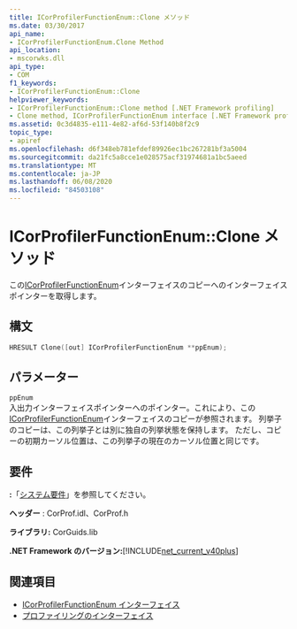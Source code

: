 ```yaml
---
title: ICorProfilerFunctionEnum::Clone メソッド
ms.date: 03/30/2017
api_name:
- ICorProfilerFunctionEnum.Clone Method
api_location:
- mscorwks.dll
api_type:
- COM
f1_keywords:
- ICorProfilerFunctionEnum::Clone
helpviewer_keywords:
- ICorProfilerFunctionEnum::Clone method [.NET Framework profiling]
- Clone method, ICorProfilerFunctionEnum interface [.NET Framework profiling]
ms.assetid: 0c3d4835-e111-4e82-af6d-53f140b8f2c9
topic_type:
- apiref
ms.openlocfilehash: d6f348eb781efdef89926ec1bc267281bf3a5004
ms.sourcegitcommit: da21fc5a8cce1e028575acf31974681a1bc5aeed
ms.translationtype: MT
ms.contentlocale: ja-JP
ms.lasthandoff: 06/08/2020
ms.locfileid: "84503108"
---
```

# <a name="icorprofilerfunctionenumclone-method"></a>ICorProfilerFunctionEnum::Clone メソッド
この[ICorProfilerFunctionEnum](icorprofilerfunctionenum-interface.md)インターフェイスのコピーへのインターフェイスポインターを取得します。  
  
## <a name="syntax"></a>構文  
  
```cpp  
HRESULT Clone([out] ICorProfilerFunctionEnum **ppEnum);  
```  
  
## <a name="parameters"></a>パラメーター  
 `ppEnum`  
 入出力インターフェイスポインターへのポインター。これにより、この[ICorProfilerFunctionEnum](icorprofilerfunctionenum-interface.md)インターフェイスのコピーが参照されます。 列挙子のコピーは、この列挙子とは別に独自の列挙状態を保持します。 ただし、コピーの初期カーソル位置は、この列挙子の現在のカーソル位置と同じです。  
  
## <a name="requirements"></a>要件  
 **:**「[システム要件](../../get-started/system-requirements.md)」を参照してください。  
  
 **ヘッダー** : CorProf.idl、CorProf.h  
  
 **ライブラリ:** CorGuids.lib  
  
 **.NET Framework のバージョン:**[!INCLUDE[net_current_v40plus](../../../../includes/net-current-v40plus-md.md)]  
  
## <a name="see-also"></a>関連項目

- [ICorProfilerFunctionEnum インターフェイス](icorprofilerfunctionenum-interface.md)
- [プロファイリングのインターフェイス](profiling-interfaces.md)
